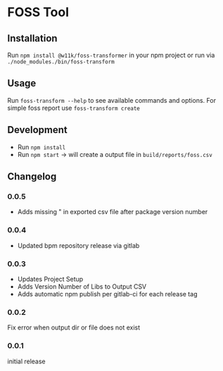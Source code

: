 # FOSS Tool

## Installation
Run ```npm install @w11k/foss-transformer``` in your npm project or run via ```./node_modules./bin/foss-transform```

## Usage
Run ```foss-transform --help``` to see available commands and options.
For simple foss report use ```foss-transform create```

## Development
* Run ``npm install``
* Run ``npm start`` -> will create a output file in ``build/reports/foss.csv``

## Changelog

### 0.0.5
* Adds missing " in exported csv file after package version number

### 0.0.4
* Updated bpm repository release via gitlab

### 0.0.3
* Updates Project Setup
* Adds Version Number of Libs to Output CSV
* Adds automatic npm publish per gitlab-ci for each release tag

### 0.0.2 
Fix error when output dir or file does not exist

### 0.0.1
initial release
